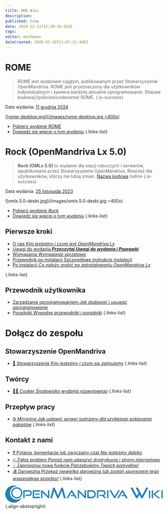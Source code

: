 ```yaml
---
title: OMA Wiki
description: 
published: true
date: 2024-12-11T15:20:20.919Z
tags: 
editor: markdown
dateCreated: 2020-03-16T11:07:21.448Z
---
```


# ROME

>  ROME jest wydaniem ciągłym, publikowanym przez Stowarzyszenie OpenMandriva. ROME jest przeznaczony dla użytkowników indywidualnych i zawiera bardziej aktualne oprogramowanie. [Nazwa kodowa]/(policies/codename) ROME.
{.is-success}

Data wydania:  [11 grudnia 2024](https://www.openmandriva.org/107)

[![rome-desktop.jpg](/images/rome-desktop.jpg =400x)](/images/rome-desktop.jpg) 


- [Pobierz *wydanie ROME*](/distribution/releases/download)
- [Dowiedz się więcej *o tym wydaniu*](/distribution/releases/rome) 
{.links-list}

# Rock (OpenMandriva Lx 5.0)

>  **Rock (OMLx 5.0)** to wydanie dla stacji roboczych i serwerów, opublikowane przez Stowarzyszenie OpenMandriva. Również dla użytkowników, którzy nie lubią zmian. [Nazwa kodowa](/policies/codename) Iodine
{.is-success}

Data wydania:  [25 listopada 2023](https://www.openmandriva.org/101)

![omlx.5.0-deskt.jpg](/images/omlx.5.0-deskt.jpg =400x)

- [Pobierz *wydanie Rock*](/distribution/releases/download)
- [Dowiedz się więcej *o tym wydaniu*](/distribution/releases/omlx50) 
{.links-list}

## Pierwsze kroki

- [O nas *Kim jesteśmy i czym jest OpenMandriva Lx*](/distribution)
- [Uwagi do wydania ***Przeczytaj Uwagi do wydania i Poprawki***](/distribution/releases/current)
- [Wymagania *Wymagania sprzętowe*](/distribution/install/requirements/)
- [Przewodnik po instalacji *Szczegółowe instrukcje instalacji*](/distribution/install/)
- [Po instalacji *Co należy zrobić po zainstalowaniu OpenMandriva Lx*](/distribution/install/post-install)

{.links-list}

## Przewodnik użytkownika

- [Zarządzanie oprogramowaniem *Jak dodawać i usuwać oprogramowanie*](/distribution/guides/software-management)
- [Poradniki *Wygodne przewodniki i poradniki*](/distribution/guides/how-tos)
{.links-list}

# Dołącz do zespołu

## Stowarzyszenie OpenMandriva
- [:book: Stowarzyszenie *Kim jesteśmy i czym się zajmujemy*](/team/association)
{.links-list}

## Twórcy

- [:woman_cook: Cooker *Środowisko wydania rozwojowego*](/team/dev/cooker)
{.links-list}

## Przepływ pracy
- [:globe_with_meridians: Mirroring *Jak ustawić serwer lustrzany dla szybkiego pobierania pakietów*](/en/team/infra/mirroring)
{.links-list}

## Kontakt z nami
- [:question: Pytania, komentarze lub zwyczajny czat *Nie jesteśmy daleko*](/team/chat)
- [:fire: Zgłoś problem *Pomóż nam ulepszyć dystrybucję i strony internetowe*](/team/qa/report-bug)
- [:bulb: Zaproponuj nową funkcję *Potrzebujemy Twoich pomysłów!*](/team/chat)
- [:moneybag: Darowizna *Przekaż niewielką darowiznę lub zostań sponsorem tego wspaniałego projektu!*](https://www.openmandriva.org/en/Donate)
{.links-list}

![openmandriva-wiki.svg](/logo/openmandriva-wiki.svg){.align-abstopright}